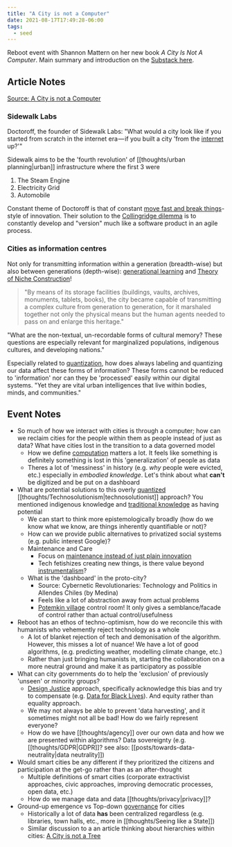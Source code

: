 ```yaml
---
title: "A City is not a Computer"
date: 2021-08-17T17:49:28-06:00
tags:
  - seed
---
```


Reboot event with Shannon Mattern on her new book _A City Is Not A Computer_. Main summary and introduction on the [Substack here](https://reboothq.substack.com/p/mattern).

## Article Notes

[Source: A City is not a Computer](https://placesjournal.org/article/a-city-is-not-a-computer/)

### Sidewalk Labs

Doctoroff, the founder of Sidewalk Labs: "What would a city look like if you started from scratch in the internet era — if you built a city 'from the [internet](thoughts/Internet.md) up?'"

Sidewalk aims to be the 'fourth revolution' of [[thoughts/urban planning|urban]] infrastructure where the first 3 were

1. The Steam Engine
2. Electricity Grid
3. Automobile

Constant theme of Doctoroff is that of constant [move fast and break things](thoughts/move%20fast%20and%20break%20things.md)-style of innovation. Their solution to the [Collingridge dilemma](thoughts/Collingridge%20dilemma.md) is to constantly develop and "version" much like a software product in an agile process.

### Cities as information centres

Not only for transmitting information within a generation (breadth-wise) but also between generations (depth-wise): [generational learning](thoughts/generational%20learning.md) and [Theory of Niche Construction](thoughts/Theory%20of%20Niche%20Construction.md)!

> "By means of its storage facilities (buildings, vaults, archives, monuments, tablets, books), the city became capable of transmitting a complex culture from generation to generation, for it marshaled together not only the physical means but the human agents needed to pass on and enlarge this heritage."

"What are the non-textual, un-recordable forms of cultural memory? These questions are especially relevant for marginalized populations, indigenous cultures, and developing nations."

Especially related to [quantization](thoughts/quantization.md), how does always labeling and quantizing our data affect these forms of information? These forms cannot be reduced to 'information' nor can they be 'processed' easily within our digital systems. "Yet they are vital urban intelligences that live within bodies, minds, and communities."

## Event Notes

- So much of how we interact with cities is through a computer; how can we reclaim cities for the people within them as people instead of just as data? What have cities lost in the transition to a data governed model
  - How we define [computation](thoughts/computability.md) matters a lot. It feels like something is definitely something is lost in this 'generalization' of people as data
  - Theres a lot of 'messiness' in history (e.g. _why_ people were evicted, etc.) especially in _embodied knowledge_. Let's think about what **can't** be digitized and be put on a dashboard
- What are potential solutions to this overly [quantized](thoughts/quantization.md) [[thoughts/Technosolutionism|technosolutionist]] approach? You mentioned indigenous knowledge and [traditional knowledge](thoughts/traditional%20knowledge.md) as having potential
  - We can start to think more epistemologically broadly (how do we know what we know, are things inherently quantifiable or not)?
  - How can we provide public alternatives to privatized social systems (e.g. public interest Google)?
  - Maintenance and Care
    - Focus on [maintenance instead of just plain innovation](thoughts/creation%20vs%20maintenance.md)
    - Tech fetishizes creating new things, is there value beyond [instrumentalism](thoughts/instrumentalism.md)?
  - What is the 'dashboard' in the proto-city?
    - Source: Cybernetic Revolutionaries: Technology and Politics in Allendes Chiles (by Medina)
    - Feels like a lot of abstraction away from actual problems
    - [Potemkin village](thoughts/potemkin%20village.md) control room! It only gives a semblance/facade of control rather than actual control/usefulness
- Reboot has an ethos of techno-optimism, how do we reconcile this with humanists who vehemently reject technology as a whole
  - A lot of blanket rejection of tech and demonisation of the algorithm. However, this misses a lot of nuance! We have a lot of good algorithms, (e.g. predicting weather, modelling climate change, etc.)
  - Rather than just bringing humanists in, starting the collaboration on a more neutral ground and make it as participatory as possible
- What can city governments do to help the 'exclusion' of previously 'unseen' or minority groups?
  - [Design Justice](thoughts/Design%20Justice.md) approach, specifically acknowledge this bias and try to compensate (e.g. [Data for Black Lives](https://d4bl.org/)). And equity rather than equality approach.
  - We may not always be able to prevent 'data harvesting', and it sometimes might not all be bad! How do we fairly represent everyone?
  - How do we have [[thoughts/agency]] over our own data and how we are presented within algorithms? Data sovereignty (e.g. [[thoughts/GDPR|GDPR]]? see also: [[posts/towards-data-neutrality|data neutrality]])
- Would smart cities be any different if they prioritized the citizens and participation at the get-go rather than as an after-thought
  - Multiple definitions of smart cities (corporate extractivist approaches, civic approaches, improving democratic processes, open data, etc.)
  - How do we manage data and data [[thoughts/privacy|privacy]]?
- Ground-up emergence vs Top-down [governance](thoughts/governance.md) for cities
  - Historically a lot of data **has** been centralized regardless (e.g. libraries, town halls, etc., more in [[thoughts/Seeing like a State]])
  - Similar discussion to a an article thinking about hierarchies within cities: [A City is not a Tree](thoughts/A%20City%20is%20not%20a%20Tree.md)
